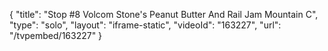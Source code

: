 {
    "title": "Stop #8 Volcom Stone's Peanut Butter And Rail Jam Mountain C",
    "type": "solo",
    "layout": "iframe-static",
    "videoId": "163227",
    "url": "\/tvpembed\/163227"
}